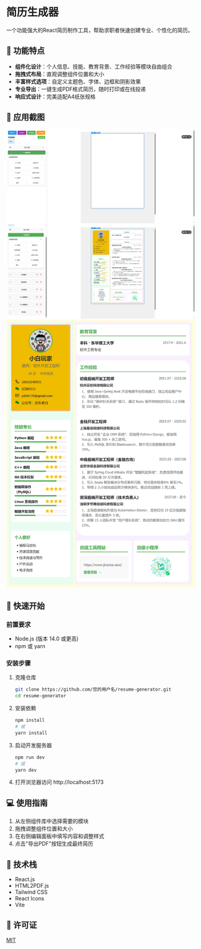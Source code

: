# 简历生成器

一个功能强大的React简历制作工具，帮助求职者快速创建专业、个性化的简历。

## 🌟 功能特点

- **组件化设计**：个人信息、技能、教育背景、工作经验等模块自由组合
- **拖拽式布局**：直观调整组件位置和大小
- **丰富样式选项**：自定义主题色、字体、边框和阴影效果
- **专业导出**：一键生成PDF格式简历，随时打印或在线投递
- **响应式设计**：完美适配A4纸张规格

## 📸 应用截图

![首页预览](./screenshots/home.png)
![编辑界面](./screenshots/editor.png)
![导出预览](./screenshots/export.png)

## 🚀 快速开始

### 前置要求

- Node.js (版本 14.0 或更高)
- npm 或 yarn

### 安装步骤

1. 克隆仓库
   ```bash
   git clone https://github.com/您的用户名/resume-generator.git
   cd resume-generator
   ```

2. 安装依赖
   ```bash
   npm install
   # 或
   yarn install
   ```

3. 启动开发服务器
   ```bash
   npm run dev
   # 或
   yarn dev
   ```

4. 打开浏览器访问 http://localhost:5173

## 💻 使用指南

1. 从左侧组件库中选择需要的模块
2. 拖拽调整组件位置和大小
3. 在右侧编辑面板中填写内容和调整样式
4. 点击"导出PDF"按钮生成最终简历

## 🔧 技术栈

- React.js
- HTML2PDF.js
- Tailwind CSS
- React Icons
- Vite

## 📝 许可证

[MIT](LICENSE)